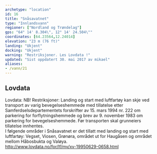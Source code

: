```yaml
---
archetype: "location"
id: 16
title: "Snåsavatnet"
type: "Innlandsvann"
regioner: ["Nordland og Trøndelag"]
gps: "64° 14' 8.304\", 12° 14' 24.504\""
coordinates: [64.23564,12.24014]
elevation: "23 m (76 ft)"
landing: "Ukjent"
docking: "Ukjent"
warning: "Restriksjoner. Les Lovdata !"
updated: "Sist oppdatert 30. mai 2017 av mikael"
aliases:
- /vann/21
---
```




## Lovdata

Lovdata: NB! Restriksjoner: Landing og start med luftfartøy kan skje ved transport av varig bevegelseshemmede med tillatelse etter Samferdselsdepartementets forskrifter av 15. mars 1994 nr. 222 om parkering for forflytningshemmede og brev av 9. november 1983 om parkering for bevegelseshemmede. Før transporten skal grunneiers tillatelse innhentes.\
I følgende områder i Snåsavatnet er det tillatt med landing og start med luftfartøy: Vegset, Viosen, Grønøra, området ut for Haugåsen og området mellom Håbosbukta og Valøya.\
http://www.lovdata.no/for/lf/mv/xv-19950629-0658.html
